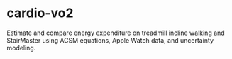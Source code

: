 # cardio-vo2
Estimate and compare energy expenditure on treadmill incline walking and StairMaster using ACSM equations, Apple Watch data, and uncertainty modeling.
